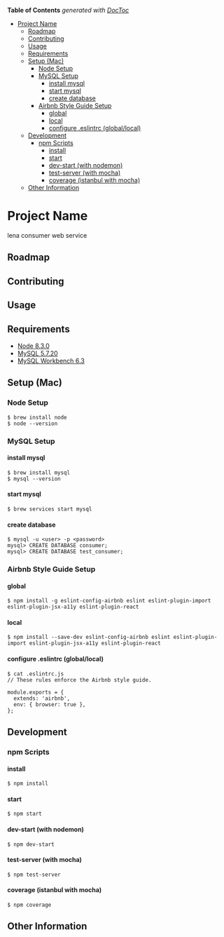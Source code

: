 <!-- START doctoc generated TOC please keep comment here to allow auto update -->
<!-- DON'T EDIT THIS SECTION, INSTEAD RE-RUN doctoc TO UPDATE -->
**Table of Contents**  *generated with [DocToc](https://github.com/thlorenz/doctoc)*

- [Project Name](#project-name)
  - [Roadmap](#roadmap)
  - [Contributing](#contributing)
  - [Usage](#usage)
  - [Requirements](#requirements)
  - [Setup (Mac)](#setup-mac)
    - [Node Setup](#node-setup)
    - [MySQL Setup](#mysql-setup)
      - [install mysql](#install-mysql)
      - [start mysql](#start-mysql)
      - [create database](#create-database)
    - [Airbnb Style Guide Setup](#airbnb-style-guide-setup)
      - [global](#global)
      - [local](#local)
      - [configure .eslintrc (global/local)](#configure-eslintrc-globallocal)
  - [Development](#development)
    - [npm Scripts](#npm-scripts)
      - [install](#install)
      - [start](#start)
      - [dev-start (with nodemon)](#dev-start-with-nodemon)
      - [test-server (with mocha)](#test-server-with-mocha)
      - [coverage (istanbul with mocha)](#coverage-istanbul-with-mocha)
  - [Other Information](#other-information)

<!-- END doctoc generated TOC please keep comment here to allow auto update -->

# Project Name

lena consumer web service

## Roadmap

## Contributing

## Usage

## Requirements

- [Node 8.3.0](https://www.npmjs.com/package/node)
- [MySQL 5.7.20](https://www.mysql.com/)
- [MySQL Workbench 6.3](https://www.mysql.com/products/workbench/)

## Setup (Mac)

### Node Setup
```
$ brew install node
$ node --version
```

### MySQL Setup
#### install mysql
```
$ brew install mysql
$ mysql --version
```

#### start mysql
```
$ brew services start mysql
```

#### create database
```
$ mysql -u <user> -p <password>
mysql> CREATE DATABASE consumer;
mysql> CREATE DATABASE test_consumer;
```

### Airbnb Style Guide Setup

#### global
```
$ npm install -g eslint-config-airbnb eslint eslint-plugin-import eslint-plugin-jsx-a11y eslint-plugin-react
```

#### local
```
$ npm install --save-dev eslint-config-airbnb eslint eslint-plugin-import eslint-plugin-jsx-a11y eslint-plugin-react
```

#### configure .eslintrc (global/local)
```
$ cat .eslintrc.js
// These rules enforce the Airbnb style guide.

module.exports = {
  extends: 'airbnb',
  env: { browser: true },
};
```

## Development

### npm Scripts

#### install
```
$ npm install
```

#### start
```
$ npm start
```

#### dev-start (with nodemon)
```
$ npm dev-start
```

#### test-server (with mocha)
```
$ npm test-server
```

#### coverage (istanbul with mocha)
```
$ npm coverage
```

## Other Information
